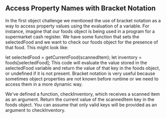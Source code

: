 ## Access Property Names with Bracket Notation

In the first object challenge we mentioned the use of bracket notation as a way to access property values using the evaluation of a variable. For instance, imagine that our foods object is being used in a program for a supermarket cash register. We have some function that sets the selectedFood and we want to check our foods object for the presence of that food. This might look like:

let selectedFood = getCurrentFood(scannedItem);
let inventory = foods[selectedFood];
This code will evaluate the value stored in the selectedFood variable and return the value of that key in the foods object, or undefined if it is not present. Bracket notation is very useful because sometimes object properties are not known before runtime or we need to access them in a more dynamic way.

We've defined a function, checkInventory, which receives a scanned item as an argument. Return the current value of the scannedItem key in the foods object. You can assume that only valid keys will be provided as an argument to checkInventory.